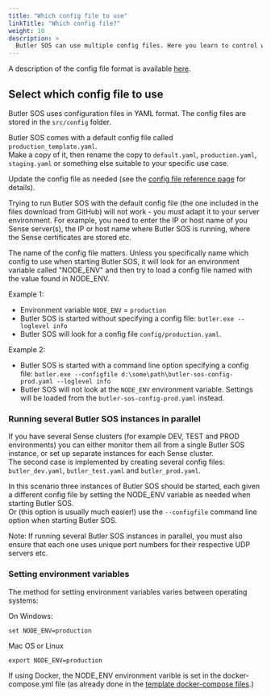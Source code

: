 ```yaml
---
title: "Which config file to use"
linkTitle: "Which config file?"
weight: 10
description: >
  Butler SOS can use multiple config files. Here you learn to control which one is used by Butler SOS.
---
```


A description of the config file format is available [here](/docs/reference/config_file_format/).

## Select which config file to use

Butler SOS uses configuration files in YAML format. The config files are stored in the `src/config` folder.  

Butler SOS comes with a default config file called `production_template.yaml`.  
Make a copy of it, then rename the copy to `default.yaml`, `production.yaml`, `staging.yaml` or something else suitable to your specific use case.

Update the config file as needed (see the [config file reference page](/docs/reference/config_file_format/) for details).

Trying to run Butler SOS with the default config file (the one included in the files download from GitHub) will not work - you *must* adapt it to your server environment. For example, you need to enter the IP or host name of you Sense server(s), the IP or host name where Butler SOS is running, where the Sense certificates are stored etc.

The name of the config file matters. Unless you specifically name which config to use when starting Butler SOS, it will look for an environment variable called "NODE_ENV" and then try to load a config file named with the value found in NODE_ENV.

Example 1:

* Environment variable `NODE_ENV` = `production`
* Butler SOS is started without specifying a config file: `butler.exe --loglevel info`
* Butler SOS will look for a config file `config/production.yaml`.

Example 2:

* Butler SOS is started with a command line option specifying a config file: `butler.exe --configfile d:\some\path\butler-sos-config-prod.yaml --loglevel info`
* Butler SOS will not look at the `NODE_ENV` environment variable. Settings will be loaded from the `butler-sos-config-prod.yaml` instead.

### Running several Butler SOS instances in parallel

If you have several Sense clusters (for example DEV, TEST and PROD environments) you can either monitor them all from a single Butler SOS instance, or set up separate instances for each Sense cluster.  
The second case is implemented by creating several config files: `butler_dev.yaml`, `butler_test.yaml` and `butler_prod.yaml`.

In this scenario three instances of Butler SOS should be started, each given a different config file by setting the NODE_ENV variable as needed when starting Butler SOS.  
Or (this option is usually much easier!) use the `--configfile` command line option when starting Butler SOS.

Note: If running several Butler SOS instances in parallel, you must also ensure that each one uses unique port numbers for their respective UDP servers etc.

### Setting environment variables

The method for setting environment variables varies between operating systems:

On Windows:

    set NODE_ENV=production

Mac OS or Linux

    export NODE_ENV=production

If using Docker, the NODE_ENV environment varible is set in the docker-compose.yml file (as already done in the [template docker-compose files](https://github.com/ptarmiganlabs/butler-sos/tree/master/docs/docker-compose).)
